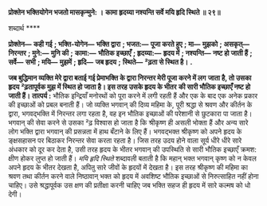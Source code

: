 **प्रोक्तेन भक्तियोगेन भजतो मासकृन्मुने: ।** **कामा हृदय्या नश्यन्ति सर्वे मयि हृदि स्थिते ॥ २९॥** 

शब्दार्थ **** 

**प्रोक्तेन—** **कही गई** **; भक्ति-योगेन—** **भक्ति द्वारा** **; भजत:—** **पूजा करते हुए** **; मा—** **मुझको** **; असकृत्—** **निरन्तर** **; मुने:—** **मुनि की** **;** **कामा:—** **भौतिक इच्छाएँ** **; हृदय्या:—** **हृदय में** **; नश्यन्ति—** **नष्ट हो जाती हैं** **; सर्वे—** **सभी** **; मयि—** **मुझमें** **; हृदि—** **जब हृदय** **;** **स्थिते—** **²ढ़ता से स्थित है।** **.** 

**जब बुद्धिमान व्यक्ति मेरे द्वारा बताई गई प्रेमाभक्ति के द्वारा निरन्तर मेरी पूजा करने में लग** **जाता है, तो उसका हृदय ²ढ़तापूर्वक मुझ में स्थित हो जाता है। इस तरह उसके हृदय के भीतर** **की सारी भौतिक इच्छाएँ नष्ट हो जाती हैं।** **तात्पर्य :** भौतिक इन्द्रियाँ मनोरथों को पूरा करने में लगी रहती हैं और एक के बाद एक अनेक प्रकार की इच्छाओं को प्रबल बनाती हैं। जो व्यक्ति भगवान् की दिव्य महिमा के, पूरी श्रद्धा से श्रवण और कीर्तन के द्वारा, भगवद्भक्ति में निरन्तर लगा रहता है, वह इन भौतिक इच्छाओं की परेशानी से छुटकारा पा जाता है। भगवान् की सेवा करने से उसका ²ढ़ विश्वास हो जाता है कि श्रीकृष्ण ही असली भोक्ता हैं और अन्य सारे लोग भक्ति द्वारा भगवान् की प्रसन्नता में हाथ बँटाने के लिए हैं। भगवद्भक्त श्रीकृष्ण को अपने हृदय के ङ्क्षसहासन पर बिठाकर निरन्तर सेवा करता रहता है। जिस तरह उदय होने वाला सूर्य धीरे धीरे सारे अंधकार को दूर कर देता है, उसी तरह हृदय के भीतर भगवान् की उपस्थिति से सारी भौतिक इच्छाएँ क्रमश: क्षीण होकर लुप्त हो जाती हैं। *मयि हृदि स्थिते* शब्दावली बताती है कि महान् भक्त भगवान् कृष्ण को न केवल अपने हृदय के भीतर देखता है, अपितु सारे जीवों के हृदयों में देखता है। इस तरह श्रीकृष्ण की महिमा का श्रवण तथा कीर्तन करने वाले निष्ठावान् भक्त को हृदय में अवशिष्ट भौतिक इच्छाओं से निरुत्साहित नहीं होना चाहिए। उसे श्रद्धापूर्वक उस क्षण की प्रतीक्षा करनी चाहिए जब भक्ति सहज ही हृदय में सारे कल्मष को धो देगी।  